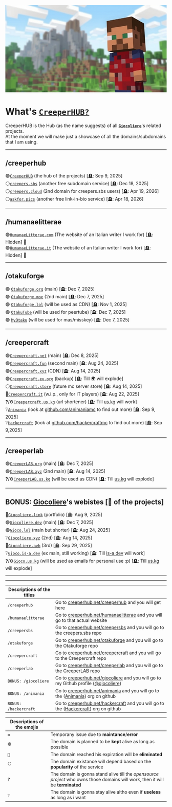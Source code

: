  [![Welcome to CreeperHUB](https://raw.githubusercontent.com/creeperhub/.github/refs/heads/main/profile/thumb-1.jpeg)](https://creeperhub.net/creepersbs)
# What's [`CreeperHUB?`](https://creeperhub.net) 

CreeperHUB is the Hub (as the name suggests) of all [**`Giocoliere`**](https://github.com/giocoliere)'s related projects. <br>
At the moment we will make just a showcase of all the domains/subdomains that I am using.

------------------------------------------
## /creeperhub

🟢[`CreeperHUB`](https://creeperhub.net) (the hub of the projects) [🪦: Sep 9, 2025]<br>
⚪[`creepers.sbs`](https://github.com/creepersbs) (another free subdomain service) [🪦: Dec 18, 2025]<br>
⚪[`creepers.cloud`](https://github.com/creepersbs) (2nd domain for creepers.sbs users) [🪦: Apr 19, 2026]<br>
⚪[`askfor.pics`](https://github.com/creepersbs) (another free link-in-bio service) [🪦: Apr 18, 2026]<br>

-------------------------------------------
## /humanaelitterae
🟢[`HumanaeLitterae.com`](https://humanaelitterae.com) (The website of an Italian writer I work for) [🪦: Hidden] 👀<br>
🟢[`HumanaeLitterae.it`](https://humanaelitterae.it) (The website of an Italian writer I work for) [🪦: Hidden] 👀<br>

-------------------------------------------

## /otakuforge

🟢 [`Otakuforge.org`](https://otakuforge.org) (main) [🪦: Dec 7, 2025] <br>
🟢 [`Otakuforge.moe`](https://otakuforge.moe) (2nd main) [🪦: Dec 7, 2025] <br>
🟢 [`Otakuforge.lol`](https://otakuforge.lol) (will be used as CDN) [🪦: Nov 1, 2025] <br>
🟢 [`OtakuTube`](https://otaku.tube) (will be used for peertube) [🪦: Dec 7, 2025] <br>
🟢 [`MyOtaku`](https://otaku.my) (will be used for mas/misskey) [🪦: Dec 7, 2025] <br>


------------------------------------------
## /creepercraft

🟢[`Creepercraft.net`](https://creepercraft.net) (main) [🪦: Dec 8, 2025]<br>
🟢[`Creepercraft.fun`](https://creepercraft.fun) (second main) [🪦: Aug 24, 2025]<br>
🟢[`Creepercraft.xyz`](https://creepercraft.xyz) (CDN) [🪦: Aug 14, 2025]<br>
🟢[`Creepercraft.eu.org`](https://creepercraft.eu.org) (backup) [🪦: Till 🌍 will explode] <br>
⚪[`Creepercraft.store`](https://creepercraft.store) (future mc server store) [🪦: Aug 14, 2025]<br>
🔴[`Creepercraft.it`](https://creepercraft.it) (w.i.p., only for IT players) [🪦: Aug 22, 2025]<br>
❓/⚙️[`Creepercraft.us.kg`](https://creepercraft.us.kg) (url shortener) [🪦: Till [us.kg](https://github.com/DigitalPlatDev/US.KG) will work]<br>
❔[`Animania`](https://creeperhub.net/animania) (look at [github.com/animaniamc](https://github.com/animaniamc) to find out more) [🪦: Sep 9, 2025]<br>
❔[`Hackercraft`](https://creeperhub.net/hackercraft) (look at [github.com/hackercraftmc](https://github.com/hackercraftmc) to find out more) [🪦: Sep 9,2025]<br>

------------------------------------------
## /creeperlab

🟢[`CreeperLAB.org`](https://creeperlab.org) (main) [🪦: Dec 7, 2025]<br>
🟢[`CreeperLAB.xyz`](https://creeperlab.xyz) (2nd main) [🪦: Aug 14, 2025]<br>
❓/⚙️[`CreeperLAB.us.kg`](https://creeperlab.us.kg) (will be used as CDN) [🪦: Till [us.kg](https://github.com/DigitalPlatDev/US.KG) will explode]<br>

-------------------------------------------

## BONUS: [Giocoliere](https://creeperhub.net/giocoliere)'s webistes [👑 of the projects]

🔴[`Giocoliere.link`](https://giocoliere.link) (portfolio) [🪦: Aug 9, 2025]<br>
🟢[`Giocoliere.dev`](https://giocoliere.dev) (main) [🪦: Dec 7, 2025]<br>
🟢[`Gioco.lol`](https://gioco.lol) (main but shorter) [🪦: Aug 24, 2025]<br>
❔[`Giocoliere.xyz`](https://giocoliere.xyz) (2nd) [🪦: Aug 14, 2025]<br>
🔴[`Giocoliere.ovh`](https://giocoliere.ovh) (3rd) [🪦: Sep 29, 2025]<br>
❔[`Gioco.is-a.dev`](https://gioco.is-a.dev) (ex main, still working) [🪦: Till [is-a.dev](https://github.com/is-a-dev) will work]<br>
❓/⚙️[`Gioco.us.kg`](https://gioco.us.kg) (will be used as emails for personal use :p) [🪦: Till [us.kg](https://github.com/DigitalPlatDev/US.KG) will explode]<br>


------------------------------------------
-------------------------------------------

| Descriptions of the titles | |
| ------------- | ------------- |
|  `/creeperhub`  |  Go to [creeperhub.net/creeperhub](https://creeperhub.net/creeperhub) and you will get here  |
|  `/humanaelitterae`  |  Go to [creeperhub.net/humanaelitterae](https://creeperhub.net/humanaelitterae) and you will go to that actual website  |
|  `/creepersbs`  |  Go to [creeperhub.net/creepersbs](https://creeperhub.net/creepersbs) and you will go to the creepers.sbs repo  |
|  `/otakuforge`  |  Go to [creeperhub.net/otakuforge](https://creeperhub.net/otakuforge) and you will go to the Otakuforge repo  |
|  `/creepercraft`  |  Go to [creeperhub.net/creepercraft](https://creeperhub.net/creepercraft) and you will go to the Creepercraft repo  |
|  `/creeperlab`  |  Go to [creeperhub.net/creeperlab](https://creeperhub.net/creeperlab) and you will go to the CreeperLAB repo  |
|  `BONUS: /giocoliere`  |  Go to [creeperhub.net/giocoliere](https://creeperhub.net/giocoliere) and you will go to my Github profile ([@giocoliere](https://github.com/giocoliere))  |
|  `BONUS: /animania`  |  Go to [creeperhub.net/animania](https://creeperhub.net/animania) and you will go to the ([Animania](https://github.com/animaniamc)) org on github  |
|  `BONUS: /hackercraft`  |  Go to [creeperhub.net/hackercraft](https://creeperhub.net/hackercraft) and you will go to the ([Hackercraft](https://github.com/hackercraftmc)) org on github  |


| Descriptions of the emojis | |
| ------------- | ------------- |
|  `⚙️`  |  Temporany issue due to **maintance**/**error**  |
|  `🟢`  |  The domain is planned to be **kept** alive as long as possible  |
|  `🔴`  |  The domain reached his expiration will be **eliminated**  |
|  `⚪`  |  The domain existance will depend based on the **popularity** of the service  |
|  `❓`  |  The domain is gonna stand alive till the *opensource project* who owns those domains will work, then it will be **terminated**  |
|  `❔`  |  The domain is gonna stay alive altho even if **useless** as long as i want  |
